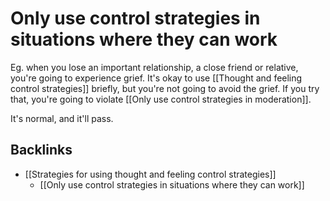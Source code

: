 # Only use control strategies in situations where they can work
Eg. when you lose an important relationship, a close friend or relative, you're going to experience grief. It's okay to use [[Thought and feeling control strategies]] briefly, but you're not going to avoid the grief. If you try that, you're going to violate [[Only use control strategies in moderation]].

It's normal, and it'll pass.

## Backlinks
* [[Strategies for using thought and feeling control strategies]]
	* [[Only use control strategies in situations where they can work]]

<!-- #Life -->

<!-- {BearID:D65FF304-9320-4DCE-887F-75C085A5B795-15756-000013042513A802} -->
